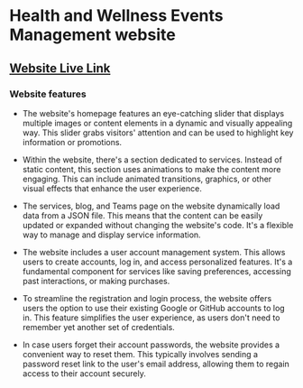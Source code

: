 # Health and Wellness Events Management website

## [Website Live Link](https://hero-assingment-09.netlify.app) 

### Website features

- The website's homepage features an eye-catching slider that displays multiple images or content elements in a dynamic and visually appealing way. This slider grabs visitors' attention and can be used to highlight key information or promotions.

- Within the website, there's a section dedicated to services. Instead of static content, this section uses animations to make the content more engaging. This can include animated transitions, graphics, or other visual effects that enhance the user experience.

- The services, blog, and Teams page on the website dynamically load data from a JSON file. This means that the content can be easily updated or expanded without changing the website's code. It's a flexible way to manage and display service information.

- The website includes a user account management system. This allows users to create accounts, log in, and access personalized features. It's a fundamental component for services like saving preferences, accessing past interactions, or making purchases.

- To streamline the registration and login process, the website offers users the option to use their existing Google or GitHub accounts to log in. This feature simplifies the user experience, as users don't need to remember yet another set of credentials.

- In case users forget their account passwords, the website provides a convenient way to reset them. This typically involves sending a password reset link to the user's email address, allowing them to regain access to their account securely.
